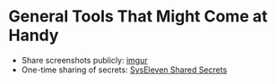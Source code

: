 # General Tools That Might Come at Handy

- Share screenshots publicly: [imgur](https://imgur.com)
- One-time sharing of secrets: [SysEleven Shared Secrets](https://secrets.syseleven.de/)